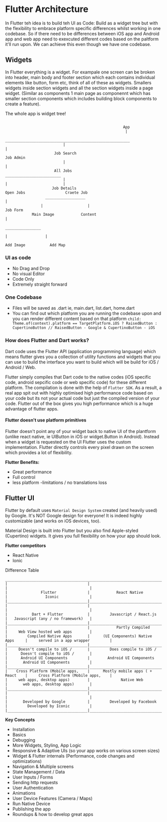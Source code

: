 # Flutter Architecture
In Flutter teh idea is to build teh UI as Code: Build as a widget tree but with the flexibility to embrace platform specific differences whilst working in one codebase. So if there need to be differences between iOS app and Android app and web app need to exexcuted different codes based on the paltform it'll run upon. We can achieve this even though we have one codebase. 

## Widgets
In Flutter everything is a widget. For exampale one screen can be broken into header, main body and footer section which each contains individual elements like button, form etc, think of all of these as widgets. Smallers widgets inside section widgets and all the section widgets inside a page widget. (Similar as components 1 main page as componennt which has smaller section components which includes building block components to create a feature).

The whole app is widget tree!
```

                                                     App                         
                                                      |
                            ________________________________________________________
                          |                                                         |
                      Job Search                                                Job Admin
                          |                                                         |
                      All Jobs                                             _________________________
                          |                                               |                         |
                     Job Details                                      Open Jobs                  Craete Job
                  __________________                                                                |
                |                    |                                                            Job Form
            Main Image            Content                                                           |
                                                                                              ________________
                                                                                            |                 |
                                                                                        Add Image           Add Map

``` 

### UI as code
- No Drag and Drop
- No visual Editor
- Code Only
- Extremely straight forward

### One Codebase
- Files will be saved as .dart ie, main.dart, list.dart, home.dart
- You can find out which platform you are running the codebase upon and you can render different content based on that platform
`child: Theme.of(context).platform == TargetPlatform.iOS ? RaisedButton : CupertinoButton // RaisedButton - Google & CupertinoButton - iOS`

### How does Flutter and Dart works?
Dart code uses the Flutter API (application programming language) which means flutter gives you a collection of utility functions and widgets that you can use to build the interface you want to build which will be build for iOS / Android / Web.

Flutter simply compiles that Dart code to the native codes (iOS specific code, android sepcific code or web specific code) for these different platform. The compilation is done with the help of `Flutter SDK`. As a result, a real app spit out with highly optimised high performance code based on your code but its not your actual code but just the compiled version of your code. Flutter out of the box gives you high performance which is a huge advantage of flutter apps.

#### Flutter doesn't use platform primitives
Flutter doesn't point any of your widget back to native UI of the plantform (unlike react native, ie UIButton in iOS or widget.Button in Android). Instead when a widget is requested on the UI Flutter uses the custom implementation. Flutter directly controls every pixel drawn on the screen which provides a lot of flexibility. 

**Flutter Benefits:**
- Great performance
- Full control
- less platform -limitations / no translations loss

## Flutter UI
Flutter by default uses `Material Design System` created (and heavily used) by Google. It's NOT Google design for everyone! It is indeed highly customizable (and works on iOS devices, too).

Material Design is built into Flutter but you also find Apple-styled (Cupertino) widgets. It gives you full flexibility on how your app should look. 

**Flutter competitors**
- React Native
- Ionic

Difference Table
```
__________________________________________________________________________________________________________________
|                                    |                                      |                                     |
|               Flutter              |            React Native              |                 Iconic              |     
|____________________________________|______________________________________|_____________________________________|
|                                    |                                      |                                     |
|           Dart + Flutter           |         Javascript / React.js        |   Javascript (any / no framework)   | 
|____________________________________|______________________________________|_____________________________________|
|                                    |            Partly Compiled           |     Web View hosted web apps        |
|         Compiled Native Apps       |      (UI Components) Native Apps     |     served in a app wrapper         |
|____________________________________|______________________________________|_____________________________________|
|     Doesn't compile to iOS /       |         Does compile to iOS /        |      Doesn't compile to iOS /       |
|      Android UI Components         |        Android UI Components         |       Android UI Components         |
|____________________________________|______________________________________|_____________________________________|
|    Cross Platform (Mobile apps,    |      Mostly mobile apps ( + React    |     Cross Platform (Mobile apps,    |
|     web apps, desktop apps)        |              Native Web              |       web apps, desktop apps)       |
|____________________________________|______________________________________|_____________________________________|
|                                    |                                      |                                     |
|       Developed by Google          |         Developed by Facebook        |         Developed by Iconic         | 
|____________________________________|______________________________________|_____________________________________|
```

**Key Concepts**
- Installation
- Basics
- Debugging
- More Widgets, Styling, App Logic
- Responsive & Adaptive UIs (so your app works on various screen sizes)
- Widget & Flutter internals (Performance, code changes and optimizations)
- Navigation & Multiple screens
- State Management / Data
- User Inputs / Forms
- Sending http requests
- User Authentication
- Animations
- User Device Features (Camera / Maps)
- Run Native Device
- Publishing the app
- Roundups & how to develop great apps